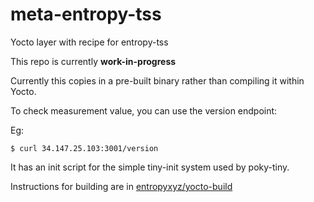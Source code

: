 # meta-entropy-tss

Yocto layer with recipe for entropy-tss

This repo is currently **work-in-progress**

Currently this copies in a pre-built binary rather than compiling it within Yocto.

To check measurement value, you can use the version endpoint:

Eg: 
```
$ curl 34.147.25.103:3001/version
```

It has an init script for the simple tiny-init system used by poky-tiny.

Instructions for building are in [entropyxyz/yocto-build](https://github.com/entropyxyz/yocto-build)
